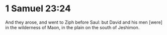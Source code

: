 # 1 Samuel 23:24

And they arose, and went to Ziph before Saul: but David and his men [were] in the wilderness of Maon, in the plain on the south of Jeshimon.